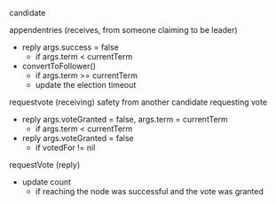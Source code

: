 candidate

appendentries (receives, from someone claiming to be leader)

- reply args.success = false
  - if args.term < currentTerm
- convertToFollower()
  - if args.term >= currentTerm
  - update the election timeout

requestvote (receiving) safety from another candidate requesting vote

- reply args.voteGranted = false, args.term = currentTerm
  - if args.term < currentTerm
- reply args.voteGranted = false
  - if votedFor != nil

requestVote (reply)

- update count
  - if reaching the node was successful and the vote was granted
